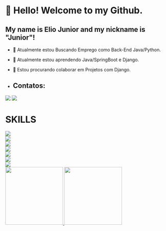 # 👋 Hello! Welcome to my Github.
## My name is Elio Junior and my nickname is "Junior"!

- 🔭 Atualmente estou Buscando Emprego como Back-End Java/Python.
- 🌱 Atualmente estou aprendendo Java/SpringBoot e Django.
- 👯 Estou procurando colaborar em Projetos com Django.

- ## Contatos:

<div>
<a href = "mailto:eliomaiajunior@gmail.com"><img loading="lazy" src="https://img.shields.io/badge/Gmail-D14836?style=for-the-badge&logo=gmail&logoColor=white" target="_blank"></a>
<a href="https://www.linkedin.com/in/sejunior89" target="_blank"><img loading="lazy" src="https://img.shields.io/badge/-LinkedIn-%230077B5?style=for-the-badge&logo=linkedin&logoColor=white" target="_blank"></a>   
</div>


# SKILLS
<div>
<img src="https://cdn.jsdelivr.net/gh/devicons/devicon@latest/icons/react/react-original-wordmark.svg" />
</div>
<div>
 <img src="https://cdn.jsdelivr.net/gh/devicons/devicon@latest/icons/angular/angular-original.svg" />
 </div>
 <div>
 <img src="https://cdn.jsdelivr.net/gh/devicons/devicon@latest/icons/java/java-original-wordmark.svg" />
 </div>
 <div>
<img src="https://cdn.jsdelivr.net/gh/devicons/devicon@latest/icons/python/python-original-wordmark.svg" />
</div>
<div>
<img src="https://cdn.jsdelivr.net/gh/devicons/devicon@latest/icons/javascript/javascript-original.svg" />
</div>
<div>
<img src="https://cdn.jsdelivr.net/gh/devicons/devicon@latest/icons/django/django-plain.svg" />
</div>
<div>
<img src="https://cdn.jsdelivr.net/gh/devicons/devicon@latest/icons/spring/spring-original-wordmark.svg" />
</div>

 <div>
<a href="https://github.com/ejunior89">
<img loading="lazy" height="180em" src="https://github-readme-stats.vercel.app/api/top-langs/?ejunior89&layout=compact&langs_count=7&theme=dracula"/>
<img loading="lazy" height="180em" src="https://github-readme-stats.vercel.app/api?username=ejunior89&show_icons=true&theme=dracula&include_all_commits=true&count_private=true"/>
</div>
